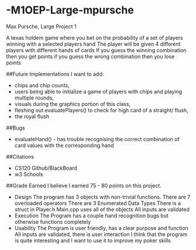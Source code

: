 # -M1OEP-Large-mpursche
Max Pursche, Large Project 1

A texas holdem game where you bet on the probability of a set of players winning with a selected players hand
The player will be given 4 different players with different hands of cards
If you guess the winning combination then you get points
if you guess the wrong combination then you lose points

##Future Implementations
I want to add:
- chips and chip counts,
- users being able to initialize a game of players with chips and playing multiple rounds,
- visuals during the graphics portion of this class,
- fleshing out evaluatePlayers() to check for high card of a straight/ flush,
- the royal flush

##Bugs
- evaluateHand() - has trouble recognising the correct combination of card values with the corresponding hand

##Citations
- CS120 Github/BlackBoard
- w3 Schools

##Grade Earned
I believe I earned 75 - 80 points on this project.
- Design
The program has 3 objects with non-trivial functions.
There are 7 overloaded operators
There are 3 Enumerated Data Types
There is a struct in Player.h
Main.cpp uses all of the objects
All inputs are validated
- Execution
The Program has a couple hand recognition bugs but otherwise functions completely
- Usability
The Program is user friendly, has a clear purpose and function
All inputs are validated, there is user interaction
I think that the program is quite interesting and I want to use it to improve my poker skills
